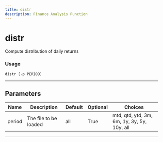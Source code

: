 ```yaml
---
title: distr
description: Finance Analysis Function
---
```


# distr

Compute distribution of daily returns

### Usage

```python
distr [-p PERIOD]
```

---

## Parameters

| Name | Description | Default | Optional | Choices |
| ---- | ----------- | ------- | -------- | ------- |
| period | The file to be loaded | all | True | mtd, qtd, ytd, 3m, 6m, 1y, 3y, 5y, 10y, all |

---
